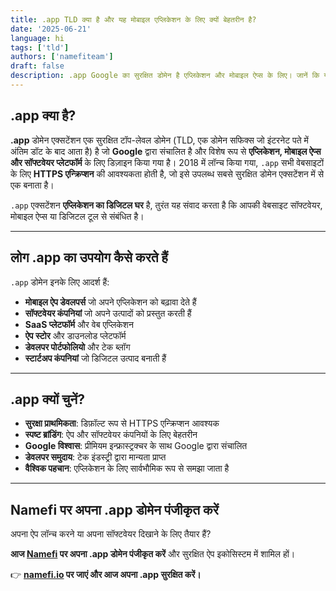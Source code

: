 ```yaml
---
title: .app TLD क्या है और यह मोबाइल एप्लिकेशन के लिए क्यों बेहतरीन है?
date: '2025-06-21'
language: hi
tags: ['tld']
authors: ['namefiteam']
draft: false
description: .app Google का सुरक्षित डोमेन है एप्लिकेशन और मोबाइल ऐप्स के लिए। जानें कि यह ऐप डेवलपर्स और सॉफ्टवेयर कंपनियों के लिए प्रमुख विकल्प क्यों है।
---
```


## **.app क्या है?**

**.app** डोमेन एक्सटेंशन एक सुरक्षित टॉप-लेवल डोमेन (TLD, एक डोमेन सफिक्स जो इंटरनेट पते में अंतिम डॉट के बाद आता है) है जो **Google** द्वारा संचालित है और विशेष रूप से **एप्लिकेशन, मोबाइल ऐप्स और सॉफ्टवेयर प्लेटफॉर्म** के लिए डिज़ाइन किया गया है। 2018 में लॉन्च किया गया, `.app` सभी वेबसाइटों के लिए **HTTPS एन्क्रिप्शन** की आवश्यकता होती है, जो इसे उपलब्ध सबसे सुरक्षित डोमेन एक्सटेंशन में से एक बनाता है।

`.app` एक्सटेंशन **एप्लिकेशन का डिजिटल घर** है, तुरंत यह संवाद करता है कि आपकी वेबसाइट सॉफ्टवेयर, मोबाइल ऐप्स या डिजिटल टूल से संबंधित है।

---

## **लोग .app का उपयोग कैसे करते हैं**

`.app` डोमेन इनके लिए आदर्श हैं:

* **मोबाइल ऐप डेवलपर्स** जो अपने एप्लिकेशन को बढ़ावा देते हैं
* **सॉफ्टवेयर कंपनियां** जो अपने उत्पादों को प्रस्तुत करती हैं
* **SaaS प्लेटफॉर्म** और वेब एप्लिकेशन
* **ऐप स्टोर** और डाउनलोड प्लेटफॉर्म
* **डेवलपर पोर्टफोलियो** और टेक ब्लॉग
* **स्टार्टअप कंपनियां** जो डिजिटल उत्पाद बनाती हैं

---

## **.app क्यों चुनें?**

* **सुरक्षा प्राथमिकता**: डिफ़ॉल्ट रूप से HTTPS एन्क्रिप्शन आवश्यक
* **स्पष्ट ब्रांडिंग**: ऐप और सॉफ्टवेयर कंपनियों के लिए बेहतरीन
* **Google विश्वास**: प्रीमियम इन्फ्रास्ट्रक्चर के साथ Google द्वारा संचालित
* **डेवलपर समुदाय**: टेक इंडस्ट्री द्वारा मान्यता प्राप्त
* **वैश्विक पहचान**: एप्लिकेशन के लिए सार्वभौमिक रूप से समझा जाता है

---

## **Namefi पर अपना .app डोमेन पंजीकृत करें**

अपना ऐप लॉन्च करने या अपना सॉफ्टवेयर दिखाने के लिए तैयार हैं?

**आज [Namefi](https://namefi.io) पर अपना .app डोमेन पंजीकृत करें** और सुरक्षित ऐप इकोसिस्टम में शामिल हों।

👉 **[namefi.io](https://namefi.io) पर जाएं और आज अपना .app सुरक्षित करें।**